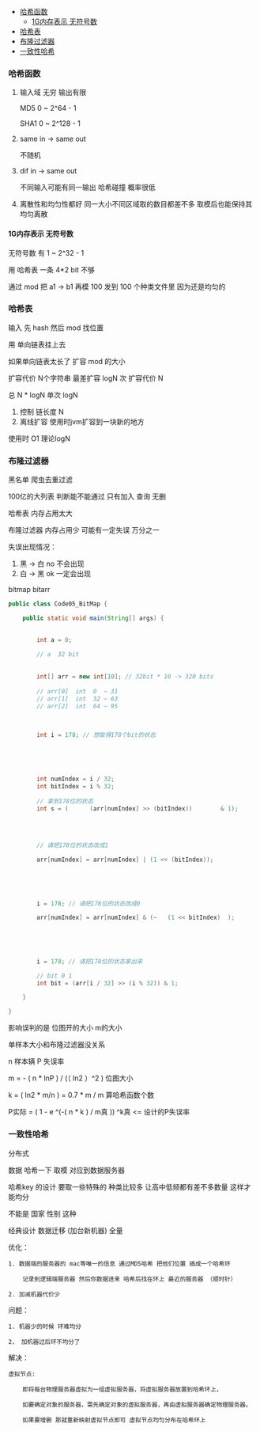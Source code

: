 - [哈希函数](#哈希函数)
	- [1G内存表示 无符号数](#1g内存表示-无符号数)
- [哈希表](#哈希表)
- [布隆过滤器](#布隆过滤器)
- [一致性哈希](#一致性哈希)
### 哈希函数 
1. 输入域 无穷 输出有限  
   
   MD5 0 ~ 2^64 - 1 
   
   SHA1 0 ~ 2^128 - 1   

2. same in -> same out
   
   不随机

3. dif in -> same out 
   
   不同输入可能有同一输出  哈希碰撞 概率很低

4. 离散性和均匀性都好 同一大小不同区域取的数目都差不多 取模后也能保持其均匀离散

#### 1G内存表示 无符号数 

无符号数 有 1 ~ 2^32 - 1

用 哈希表 一条 4*2 bit 不够

通过 mod 把 a1 -> b1 再模 100 发到 100 个种类文件里 因为还是均匀的

### 哈希表 

输入 先 hash 然后 mod 找位置 

用 单向链表挂上去 

如果单向链表太长了 扩容 mod 的大小

扩容代价 N个字符串 最差扩容 logN 次 扩容代价 N

总 N * logN 单次 logN

1. 控制 链长度 N
2. 离线扩容  使用时jvm扩容到一块新的地方

使用时 O1 理论logN

### 布隆过滤器

黑名单 爬虫去重过滤 

100亿的大列表 判断能不能通过 只有加入 查询 无删

哈希表 内存占用太大 

布隆过滤器 内存占用少 可能有一定失误 万分之一

失误出现情况：
   1. 黑 -> 白 no 不会出现
   2. 白 -> 黑 ok 一定会出现 

bitmap bitarr

```java
public class Code05_BitMap {

	public static void main(String[] args) {

		
		int a = 0;
				
		// a  32 bit
		
		
		int[] arr = new int[10]; // 32bit * 10 -> 320 bits
		
		// arr[0]  int  0  ~ 31
		// arr[1]  int  32 ~ 63
		// arr[2]  int  64 ~ 95
		
		

		int i = 178; // 想取得178个bit的状态
		
		
		
		
		
		int numIndex = i / 32;
		int bitIndex = i % 32;
		
		// 拿到178位的状态
		int s = (      (arr[numIndex] >> (bitIndex))        & 1);
		
		
		
		
        // 请把178位的状态改成1

		arr[numIndex] = arr[numIndex] | (1 << (bitIndex));

		
		
		
		
		i = 178; // 请把178位的状态改成0

		arr[numIndex] = arr[numIndex] & (~   (1 << bitIndex)  );

		
		
		
		
		i = 178; // 请把178位的状态拿出来

		// bit 0 1
		int bit = (arr[i / 32] >> (i % 32)) & 1;

	}

}
```
影响误判的是 位图开的大小 m的大小 

单样本大小和布隆过滤器没关系 

n 样本辆 P 失误率

m = - ( n * lnP ) / (（ ln2 ）^2 ) 位图大小

k = ( ln2 * m/n )  = 0.7 * m / m 算哈希函数个数

P实际 = ( 1 - e ^(-( n * k ) / m真 )) ^k真 <= 设计的P失误率


### 一致性哈希

分布式

数据 哈希一下 取模 对应到数据服务器

哈希key 的设计 要取一些特殊的 种类比较多 让高中低频都有差不多数量 这样才能均分

不能是 国家 性别 这种

经典设计 数据迁移 (加台新机器) 全量


优化：

	1. 数据端的服务器的 mac等唯一的信息 通过MD5哈希 把他们位置 搞成一个哈希环 

		记录到逻辑端服务器 然后你数据进来 哈希后找在环上 最近的服务器 （顺时针）

	2. 加减机器代价少 


问题： 
	
	1. 机器少的时候 环难均分

	2， 加机器过后环不均分了

解决：

   	虚拟节点:
    
     	即将每台物理服务器虚拟为一组虚拟服务器，将虚拟服务器放置到哈希环上，
		
		如要确定对象的服务器，需先确定对象的虚拟服务器，再由虚拟服务器确定物理服务器。

		如果要增删 那就重新映射虚拟节点即可 虚拟节点均匀分布在哈希环上

